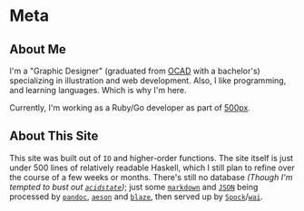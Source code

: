 # Meta

## About Me

I'm a "Graphic Designer" (graduated from [OCAD](http://www.ocadu.ca/) with a bachelor's) specializing in illustration and web development. Also, I like programming, and learning languages. Which is why I'm here.

Currently, I'm working as a Ruby/Go developer as part of [500px](https://500px.com).

## About This Site

This site was built out of `IO` and higher-order functions. The site itself is just under 500 lines of relatively readable Haskell, which I still plan to refine over the course of a few weeks or months. There's still no database _(Though I'm tempted to bust out [`acidstate`](https://hackage.haskell.org/package/acid-state))_; just some [`markdown`](https://daringfireball.net/projects/markdown/) and [`JSON`](http://www.json.org/) being processed by [`pandoc`](https://hackage.haskell.org/package/pandoc), [`aeson`](https://hackage.haskell.org/package/aeson) and [`blaze`](https://hackage.haskell.org/package/blaze-html), then served up by [`Spock`](https://www.spock.li/)/[`wai`](https://hackage.haskell.org/package/wai).
